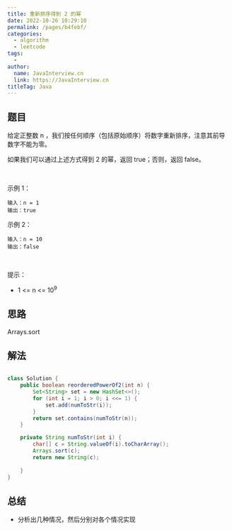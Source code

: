 ```yaml
---
title: 重新排序得到 2 的幂
date: 2022-10-26 10:29:10
permalink: /pages/b4febf/
categories:
  - algorithm
  - leetcode
tags:
  - 
author: 
  name: JavaInterview.cn
  link: https://JavaInterview.cn
titleTag: Java
---
```


## 题目

给定正整数 n ，我们按任何顺序（包括原始顺序）将数字重新排序，注意其前导数字不能为零。

如果我们可以通过上述方式得到 2 的幂，返回 true；否则，返回 false。

 

示例 1：

    输入：n = 1
    输出：true
示例 2：

    输入：n = 10
    输出：false
 

提示：

- 1 <= n <= 10<sup>9</sup>


## 思路

Arrays.sort

## 解法
```java

class Solution {
    public boolean reorderedPowerOf2(int n) {
        Set<String> set = new HashSet<>();
        for (int i = 1; i > 0; i <<= 1) {
            set.add(numToStr(i));
        }
        return set.contains(numToStr(n));
    }

    private String numToStr(int i) {
        char[] c = String.valueOf(i).toCharArray();
        Arrays.sort(c);
        return new String(c); 
       
    }
}
```

## 总结

- 分析出几种情况，然后分别对各个情况实现 
